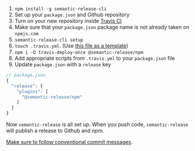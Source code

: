 1. `npm install -g semantic-release-cli`
1. Set up your `package.json` and Github repository
1. Turn on your new repository inside [Travis CI](https://travis-ci.org/account/repositories)
1. Make sure that your `package.json` package name is not already taken on `npmjs.com`
1. `semantic-release-cli setup`
1. `touch .travis.yml`. (Use [this file as a template](https://github.com/newyork-anthonyng/react-dynamic-overflow/blob/master/.travis.yml))
1. `npm i -D travis-deploy-once @semantic-release/npm`
1. Add appropriate scripts from `.travis.yml` to your `package.json` file
1. Update `package.json` with a `release` key
```js
// package.json
{
  "release": {
    "plugins": [
      "@semantic-release/npm"
    ] 
  }
}
```

Now `semantic-release` is all set up. When you push code, `semantic-release` will publish a release to Github and npm.

[Make sure to follow conventional commit messages](https://github.com/commitizen/cz-cli).

